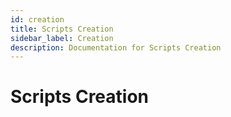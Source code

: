 ```yaml
---
id: creation
title: Scripts Creation
sidebar_label: Creation
description: Documentation for Scripts Creation
---
```


# Scripts Creation
